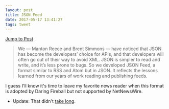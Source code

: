 ```yaml
---
layout: post
title: JSON Feed
date: 2017-05-17 13:41:27
tags: tweet
---
```

[Jump to Post](https://jsonfeed.org/)

>We — Manton Reece and Brent Simmons — have noticed that JSON has become the developers’ choice for APIs, and that developers will often go out of their way to avoid XML. JSON is simpler to read and write, and it’s less prone to bugs. So we developed JSON Feed, a format similar to RSS and Atom but in JSON. It reflects the lessons learned from our years of work reading and publishing feeds.

I guess I'll know it's time to leave my favorite news reader when this format is adopted by Daring Fireball but not supported by NetNewsWire. 
 
 * Update: That didn't [take long](https://daringfireball.net/feeds/json). 